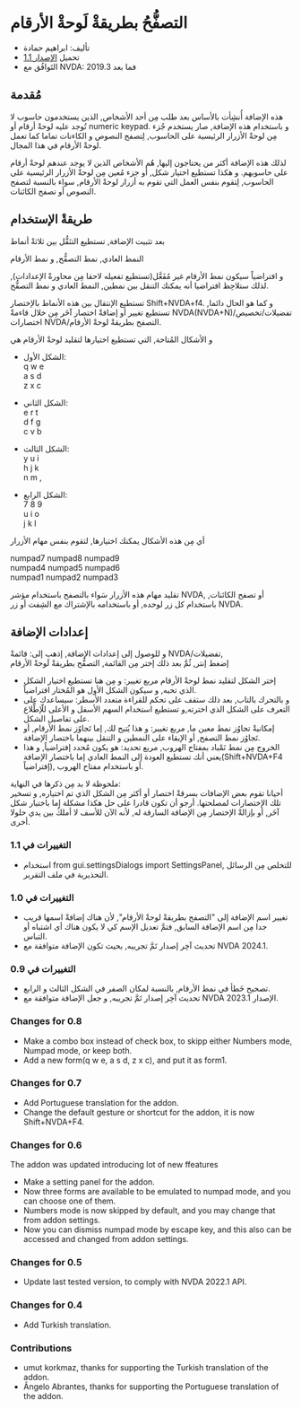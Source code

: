 # التصفُّحُ بطريقةْ لَوحةْ الأرقام #

*	تأليف: ابراهيم حمادة
*	تحميل [الإصدار 1.1][1]
*	التَوافُق مع NVDA: 2019.3 فما بعد

## مُقدمة

هذه الإضافة أُنشِأت بالأساس بعد طلب مِن أحد الأشخاص, الذين يستخدمون حاسوب لا تُوجد عليه لوحةْ أرقام أو numeric keypad.
 و باستخدام هذه الإضافة, صار يستخدم جُزء مِن لوحةْ الأزرار الرئيسية على الحاسوب, لِتصفح النصوص و الكاءنات تماما كما تعمل لوحةْ الأرقام في هذا المجال.  

لذلك هذه الإضافة أكثر من يحتاجون إليها, هُم الأشخاص الذين لا يوجد عندهم لوحةْ أرقام على حاسوبهم.
 و هكذا تستطيع اختيار شكل, أو جزء مُعين مِن لوحةْ الأزرار الرئيسية على الحاسوب, لِتقوم بنفس العمل التي تقوم به أزرار لوحةْ الأرقام, سواء بالنسبة لتصفح النصوص أو تصفح الكائنات.

## طريقةْ الإستخدام

بعد تثبيت الإضافة, تستطيع التنَقُّل بين ثلاثةْ أنماط

النمط العادي, نمط التصفُّح, و نمط الأرقام

و افتراضياً سيكون نمط الأرقام غير مُفَعَّل(تستطيع تفعيله لاحقا مِن محاورةْ الإعدادات), لذلك ستلاحِظ افتراضيا أنه يمكنك التنقل  بين نمطين, النمط العادي و نمط التصفُّح.

تستطيع الإنتقال بين هذه الأنماط بالإختصار Shift+NVDA+f4. و كما هو الحال دائما, تستطيع تغيير أو إضافةْ اختصار آخَر مِن خلال قاءمةْ NVDA(NVDA+N)/تفضيلات/تخصيص اختصارات NVDA/التصفح بطريقةْ لوحةْ الأرقام.

و الأشكال المُتاحة, التي تستطيع اختيارها لتقليد لوحةْ الأرقام هي

*	الشكل الأول:  
q w e  
a s d  
z x c  

*	الشكل الثاني:  
e r t  
d f g  
c v b  
*	الشكل الثالث:  
y u i  
h j k  
n m ,  

*	الشكل الرابع:  
7 8 9  
u i o  
j k l

أي مِن هذه الأشكال يمكنك اختيارها, لتقوم بنفس مهام الأزرار

numpad7 numpad8 numpad9  
numpad4 numpad5 numpad6  
numpad1 numpad2 numpad3  

تقليد مهام هذه الأزرار سَواء بالتصفح باستخدام مؤشر NVDA, أو تصفح الكائنات, باستخدام كل زر لوحده, أو باستخدامه بالإشتراك مع الشِفت أو زر NVDA.

## إعدادات الإضافة ##

و للوصول إلى إعدادات الإضافة, إذهب إلى: قائمةْ NVDA/تفضيلات,  
إضغط إنتر, ثُمَّ بعد ذلك إختر مِن القائمة, التصفُّح بطريقةْ لَوحةْ الأرقام

*	إختر الشكل لتقليد نمط لوحةْ الأرقام مربع تغيير: و مِن هنا تستطيع اختيار الشكل الذي تحبه, و سيكون الشكل الأول هو المُختار افتراضياً.
*	و بالتحرك بالتاب, بعد ذلك ستقف على تحكم للقراءة متعدد الأسطر: سيساعدك على التعرف على الشكل الذي اخترته,و تستطيع استخدام السهم الأسفل و الأعلى للّإطِّلاع على تفاصيل الشكل.
*	إمكانيةْ تجاوُز نمط معين ما, مربع تغيير: و هذا يُتيح لك, إما تَجاوُز نمط الأرقام, أو تَجاوُز نمط التصفح, أو الإبقاء على النمطين و التنقل بينهما باختصار الإضافة.
*	الخروج مِن نمط نَمْباد بمفتاح الهروب, مربع تحديد: هو يكون مُحدد إفتراضياً, و هذا يعني أنك تستطيع العودة إلى النمط العادي إما  باختصار الإضافة(Shift+NVDA+F4 إفتراضياً), أو باستخدام مفتاح الهروب.

ملحوظة لا بد مِن ذكرها في النهاية:  
أحيانا تقوم بعض الإضافات بسرقةْ اختصار أو أكثر مِن الشكل الذي تم اختياره, و تسخير تلك الإختصارات لمصلحتها. أرجو أن تكون قادرا على حل هكذا مشكلة إما باختيار شكل آخَر, أو بإزالةْ الإختصار مِن الإضافة السارقة له, لأنه الآن للأسف لا أملكُ بين يدي حلولا أخرى.

### التغييرات في 1.1 ###

*	استخدام from gui.settingsDialogs import SettingsPanel, للتخلص مِن الرسائل التحذيرية في ملف التقرير.

### التغييرات في 1.0 ###

*	تغيير اسم الإضافة إلى "التصفح بطريقةْ لوحةْ الأرقام", لأن هناك إضافةْ اسمها قريب جدا مِن اسم الإضافة السابق, فتمَّ تعديل الإسم كي لا يكون هناك أي اشتباه أو التباس.
*	تحديث آخِر إصدار تَمَّ تجريبه, بحيث تكون الإضافة متوافقة مع NVDA 2024.1.

### التغييرات في 0.9 ###

*	تصحيح خَطأ في نمط الأرقام, بالنسبة لمكان الصفر في الشكل الثالث و الرابع.
*	تحديث آخِر إصدار تَمَّ تجريبه, و جعل الإضافة متوافقة مع NVDA الإصدار 2023.1.

### Changes for 0.8 ###

*	Make a combo box instead of check box, to skipp either Numbers mode, Numpad mode, or keep both.  
*	Add a new form(q w e, a s d, z x c), and put it as form1.

### Changes for 0.7 ###

*	Add Portuguese translation for the addon.
*	Change the default gesture or shortcut for the addon, it is now Shift+NVDA+F4.

### Changes for 0.6 ###
The addon was updated introducing lot of new ffeatures

*	Make a setting panel for the addon.
*	Now three forms are available to be emulated to numpad mode, and you can choose one of them.
*	Numbers mode is now skipped by default, and you may change that from addon settings.
*	Now you can dismiss numpad mode by escape key, and this also can be accessed and changed from addon settings.

### Changes for 0.5 ###

*	Update last tested version, to comply with NVDA 2022.1 API.

### Changes for 0.4 ###

*	Add Turkish translation.

### Contributions ###

*	umut korkmaz, thanks for supporting the Turkish translation of the addon.
*	Ângelo Abrantes, thanks for supporting the Portuguese translation of the addon.

[1]: https://github.com/ibrahim-s/navigateTheNumpadWay/releases/download/1.1/navigateTheNumpadWay-1.1.nvda-addon
